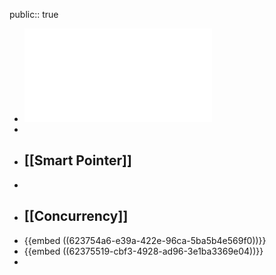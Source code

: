 public:: true

- ![The_Rust_Programming_Language_1647766604099_0.pdf](../assets/The_Rust_Programming_Language_1647766604099_0_1647767150563_0.pdf)
-
- ## [[Smart Pointer]]
-
- ## [[Concurrency]]
- {{embed ((623754a6-e39a-422e-96ca-5ba5b4e569f0))}}
- {{embed ((62375519-cbf3-4928-ad96-3e1ba3369e04))}}
-